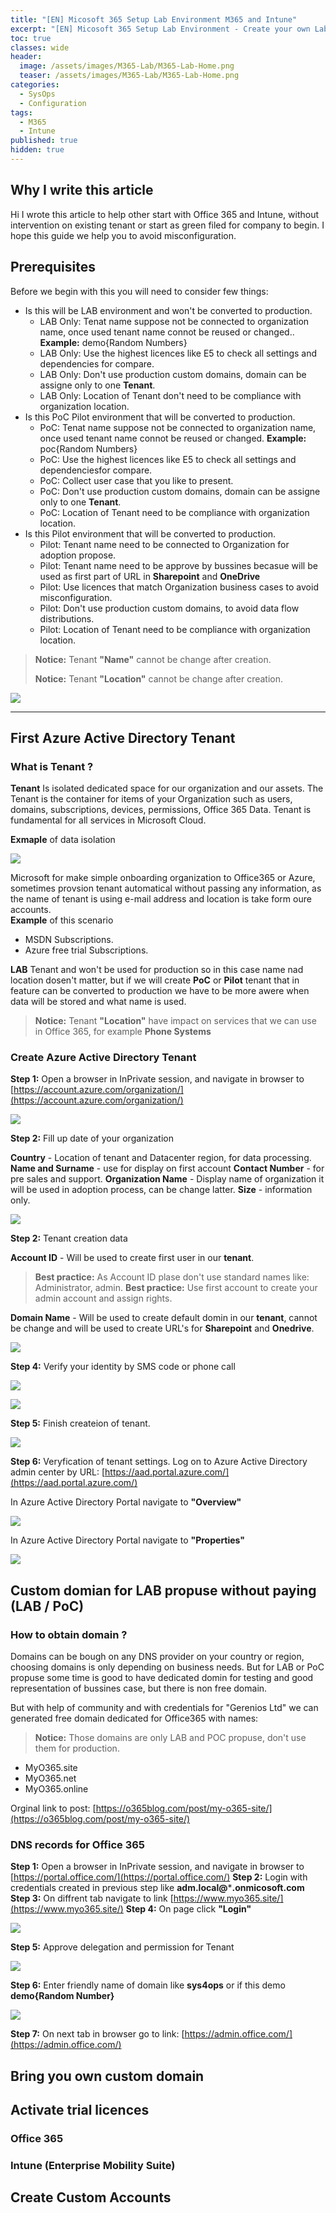 ```yaml
---
title: "[EN] Micosoft 365 Setup Lab Environment M365 and Intune"
excerpt: "[EN] Micosoft 365 Setup Lab Environment - Create your own Lab with domains setup or prepare new tenant for you company. In this article we will go through creating new tenant, add custom domains for LAB purpose, assigned licences. " 
toc: true
classes: wide
header:
  image: /assets/images/M365-Lab/M365-Lab-Home.png
  teaser: /assets/images/M365-Lab/M365-Lab-Home.png
categories:
  - SysOps
  - Configuration
tags:
  - M365
  - Intune
published: true
hidden: true
---
```


## Why I write this article

Hi I wrote this article to help other start with Office 365 and Intune, without intervention on existing tenant or start as green filed for company to begin. I hope this guide we help you to avoid misconfiguration.

## Prerequisites

Before we begin with this you will need to consider few things:  

+ Is this will be LAB environment and won't be converted to production.
  + LAB Only: Tenat name suppose not be connected to organization name, once used tenant name connot be reused or changed.. **Example:** demo{Random Numbers} 
  + LAB Only: Use the highest licences like E5 to check all settings and dependencies for compare.
  + LAB Only: Don't use production custom domains, domain can be assigne only to one **Tenant**.
  + LAB Only: Location of Tenant don't need to be compliance with organization location.
+ Is this PoC Pilot environment that will be converted to production.
  + PoC: Tenat name suppose not be connected to organization name, once used tenant name connot be reused or changed. **Example:** poc{Random Numbers} 
  + PoC: Use the highest licences like E5 to check all settings and dependenciesfor compare.
  + PoC: Collect user case that you like to present.
  + PoC: Don't use production custom domains, domain can be assigne only to one **Tenant**.
  + PoC: Location of Tenant need to be compliance with organization location.
+ Is this Pilot environment that will be converted to production.
  + Pilot: Tenant name need to be connected to Organization for adoption propose.
  + Pilot: Tenant name need to be approve by bussines becasue will be used as first part of URL in **Sharepoint** and **OneDrive**
  + Pilot: Use licences that match Organization business cases to avoid misconfiguration.
  + Pilot: Don't use production custom domains, to avoid data flow distributions. 
  + Pilot: Location of Tenant need to be compliance with organization location.

>   
> **Notice:** Tenant **"Name"** cannot be change after creation.
>  
> **Notice:** Tenant **"Location"** cannot be change after creation.
>  
>


![](/assets/images/M365-Lab/Tenant-Decision.png)

--------------------------
## First Azure Active Directory Tenant
### What is Tenant ?

 **Tenant** Is isolated dedicated space for our organization and our assets. The Tenant is the container for items of your Organization such as users, domains, subscriptions, devices, permissions, Office 365 Data. Tenant is fundamental for all services in Microsoft Cloud.

**Exmaple** of data isolation

![](/assets/images/M365-Lab/M365-Lab-Tenant.png)


Microsoft for make simple onboarding organization to Office365 or Azure, sometimes provsion tenant automatical without passing any information, as the name of tenant is using e-mail address and location is take form oure accounts.   
**Example** of this scenario
 - MSDN Subscriptions.
 - Azure free trial Subscriptions.  

 **LAB** Tenant and won't be used for production so in this case name nad location dosen't matter, but if we will create **PoC** or **Pilot** tenant that in feature can be converted to production we have to be more awere when data will be stored and what name is used.  

>
> **Notice:** Tenant **"Location"** have impact on services that we can use in Office 365, for example **Phone Systems**
>  

### Create Azure Active Directory Tenant

**Step 1:** Open a browser in InPrivate session, and navigate in browser to [https://account.azure.com/organization/](https://account.azure.com/organization/) 

![](/assets/images/M365-Lab/M365-Tenant-1.png)

**Step 2:** Fill up date of your organization

**Country** - Location of tenant and Datacenter region, for data processing.
**Name and Surname** - use for display on first account
**Contact Number** - for pre sales and support.
**Organization Name** - Display name of organization it will be used in adoption process, can be change latter.
**Size** - information only.

![](/assets/images/M365-Lab/M365-Tenant-2.png)

**Step 2:** Tenant creation data

**Account ID** - Will be used to create first user in our **tenant**.  
>
> **Best practice:** As Account ID plase don't use standard names like: Administrator, admin. 
> **Best practice:** Use first account to create your admin account and assign rights.
>
**Domain Name** - Will be used to create default domin in our **tenant**, cannot be change and will be used to create URL's for **Sharepoint** and **Onedrive**.

![](/assets/images/M365-Lab/M365-Tenant-3.png)

**Step 4:** Verify your identity by SMS code or phone call

![](/assets/images/M365-Lab/M365-Tenant-4.png)

![](/assets/images/M365-Lab/M365-Tenant-5.png)

**Step 5:** Finish createion of tenant.

![](/assets/images/M365-Lab/M365-Tenant-6.png)

**Step 6:** Veryfication of tenant settings. Log on to Azure Active Directory admin center by URL: [https://aad.portal.azure.com/](https://aad.portal.azure.com/)

In Azure Active Directory Portal navigate to **"Overview"**  

![](/assets/images/M365-Lab/M365-Tenant-7.png)  

In Azure Active Directory Portal navigate to **"Properties"**

![](/assets/images/M365-Lab/M365-Tenant-8.png)  

## Custom domian for LAB propuse without paying (LAB / PoC)

### How to obtain domain ?

Domains can be bough on any DNS provider on your country or region, choosing domains is only depending on business needs. But for LAB or PoC propuse some time is good to have dedicated domin for testing and good representation of bussines case, but there is non free domain. 

But with help of community and with credentials for  "Gerenios Ltd" we can generated free domain dedicated for Office365 with names:

>
> **Notice:** Those domains are only LAB and POC propuse, don't use them for production. 
>

* MyO365.site
* MyO365.net
* MyO365.online

Orginal link to post: [https://o365blog.com/post/my-o365-site/](https://o365blog.com/post/my-o365-site/) 
### DNS records for Office 365

**Step 1:** Open a browser in InPrivate session, and navigate in browser to [https://portal.office.com/](https://portal.office.com/) 
**Step 2:** Login with credentials created in previous step like **adm.local@*****.onmicosoft.com**
**Step 3:** On diffrent tab navigate to link [https://www.myo365.site/](https://www.myo365.site/) 
**Step 4:** On page click **"Login"**

![](/assets/images/M365-Lab/M365-Lab-Domain-1.png)

**Step 5:** Approve delegation and permission for Tenant

![](/assets/images/M365-Lab/M365-Lab-Domain-2.png)

**Step 6:** Enter friendly name of domain like **sys4ops** or if this demo **demo{Random Number}**

![](/assets/images/M365-Lab/M365-Lab-Domain-3.png)

**Step 7:** On next tab in browser go to link: [https://admin.office.com/](https://admin.office.com/) 



## Bring you own custom domain
## Activate trial licences

### Office 365
### Intune (Enterprise Mobility Suite)

## Create Custom Accounts
